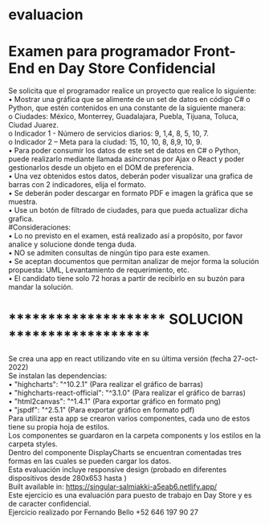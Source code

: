 # evaluacion
# Examen para programador Front-End en Day Store Confidencial
Se solicita que el programador realice un proyecto que realice lo siguiente:  
  • Mostrar una gráfica que se alimente de un set de datos en código C# o Python, que estén contenidos en una constante de la siguiente manera:  
    o Ciudades: México, Monterrey, Guadalajara, Puebla, Tijuana, Toluca, Ciudad Juarez.  
    o Indicador 1 - Número de servicios diarios: 9, 1,4, 8, 5, 10, 7.  
    o Indicador 2 – Meta para la ciudad: 15, 10, 10, 8, 8,9, 10, 9.  
  • Para poder consumir los datos de este set de datos en C# o Python, puede realizarlo mediante llamada asíncronas por Ajax o React y poder gestionarlos desde un objeto en el DOM de preferencia.  
  • Una vez obtenidos estos datos, deberán poder visualizar una grafica de barras con 2 indicadores, elija el formato.  
  • Se deberán poder descargar en formato PDF e imagen la gráfica que se muestra.  
  • Use un botón de filtrado de ciudades, para que pueda actualizar dicha grafica.  
#Consideraciones:  
  • Lo no previsto en el examen, está realizado así a propósito, por favor analice y solucione donde tenga duda.  
  • NO se admiten consultas de ningún tipo para este examen.  
  • Se aceptan documentos que permitan analizar de mejor forma la solución propuesta: UML, Levantamiento de requerimiento, etc.  
  • El candidato tiene solo 72 horas a partir de recibirlo en su buzón para mandar la solución.  
# ******************** SOLUCION ******************  
Se crea una app en react utilizando vite en su última versión (fecha 27-oct-2022)  
Se instalan las dependencias:  
 • "highcharts": "^10.2.1" (Para realizar el gráfico de barras)  
 • "highcharts-react-official": "^3.1.0" (Para realizar el gráfico de barras)  
 • "html2canvas": "^1.4.1" (Para exportar gráfico en formato png)  
 • "jspdf": "^2.5.1" (Para exportar gráfico en formato pdf)  
Para utilizar esta app se crearon varios componentes, cada uno de estos tiene su propia hoja de estilos.  
Los componentes se guardaron en la carpeta components y los estilos en la carpeta styles.  
Dentro del componente DisplayCharts se encuentran comentadas tres formas en las cuales se pueden cargar los datos.  
Esta evaluación incluye responsive design (probado en diferentes dispositivos desde 280x653 hasta )  
Built available in: https://singular-salmiakki-a5eab6.netlify.app/  
Este ejercicio es una evaluación para puesto de trabajo en Day Store y es de caracter confidencial.  
Ejercicio realizado por Fernando Bello +52 646 197 90 27  
